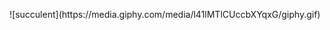 <!-- ![hippo](https://media3.giphy.com/media/aUovxH8Vf9qDu/giphy.gif) -->
<p align="center">
![succulent](https://media.giphy.com/media/l41lMTlCUccbXYqxG/giphy.gif)
<p>
